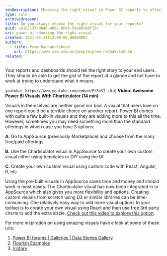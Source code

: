 ```yaml
---
seoDescription: Choosing the right visual in Power BI reports to effectively communicate insights and drive business decisions requires a thoughtful approach.
type: rule
archivedreason:
title: Do you always choose the right visual for your reports?
guid: aa1b2137-d040-48b2-8b06-50e80cb0f15c
uri: power-bi-choosing-the-right-visual
created: 2021-05-11T12:00:00.0000000Z
authors:
  - title: Prem Radhakrishnan
    url: https://www.ssw.com.au/people/prem-radhakrishnan
related:
---
```


Your reports and dashboards should tell the right story to your end users. They should be able to get the gist of the report at a glance and not have to work at trying to understand what it means.

<!--endintro-->

`youtube: https://www.youtube.com/embed/Pt3bST_s0iQ`
**Video: Awesome Power BI Visuals With Charticulator (14 min)**

Visuals in themselves are neither good nor bad. A visual that users love on one report could be a terrible choice on another report. Power BI comes with quite a few built-in visuals and they are adding more to this all the time. However, sometimes you may need something more than the standard offerings in which case you have 3 options:

**A.** Go to AppSource (previously Marketplace) and choose from the many free/paid offerings

**B.** Use the Charticulator visual in AppSource to create your own custom visual either using templates or DIY using the UI

**C.** Create your own custom visual using custom code with React, Angular, R, etc

Using the pre-built visuals in AppSource saves time and money and should work in most cases. The Charticulator visual has now been integrated in to AppSource which also gives you more flexibility and options. Creating custom visuals from scratch using D3 or similar libraries can be time-consuming. One relatively easy way to add more visual options to your toolset is to create your own visual using React and then use free 3rd party charts to add the extra sizzle. [Check out this video to explore this option](https://www.youtube.com/watch?v=eJ6uHwaGJRM). 

For more inspiration on using amazing visuals have a look at some of these urls:

1. [Power BI forums | Galleries | Data Stories Gallery](https://community.powerbi.com/t5/Data-Stories-Gallery/bd-p/DataStoriesGallery)
2. [Flourish Examples](https://flourish.studio/examples/)
3. [Victory](https://formidable.com/open-source/victory/)

